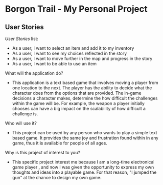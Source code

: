 # Borgon Trail - My Personal Project

## User Stories

*User Stories* list:
- As a user, I want to select an item and add it to my inventory
- As a user, I want to see my choices reflected in the story
- As a user, I want to move further in the map and progress in the story
- As a user, I want to be able to use an item



What will the application do?  
- This application is a text based game that involves moving a player from one location
to the next. The player has the ability to decide what the character does from the 
options that are provided. The in-game decisions a character makes, determine the
how difficult the challenges within the game will be. For example, the weapon a player
initially chooses can have a big impact on the scalability of how difficult a challenge is.


Who will use it?
- This project can be used by any person who wants to play a simple text based game.
It provides the same joy and frustration found within in any game, thus it is available
for people of all ages.

Why is this project of interest to you?
- This specific project interest me because I am a long-time electronical game player
, and now I was given the opportunity to express my own thoughts and ideas into a playable game.
For that reason, "I jumped the gun" at the chance to design my own game.